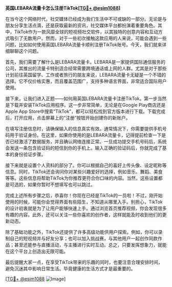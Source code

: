 **英国LEBARA流量卡怎么注册TikTok[[TG💪+ @esim1088](https://t.me/s/esim1088)]**

在当今这个网络时代，社交媒体已经成为我们生活中不可或缺的一部分。无论是与朋友分享生活点滴，还是获取最新的资讯，社交媒体平台都扮演着重要角色。其中，TikTok作为一款风靡全球的短视频社交软件，以其独特的创意内容和互动方式吸引了无数用户。然而，对于一些初次接触这款应用的人来说，可能会遇到一些问题，比如如何使用英国LEBARA流量卡顺利注册TikTok账号。今天，我们就来详细聊聊这个问题。

首先，我们需要了解什么是LEBARA流量卡。LEBARA是一家提供国际通信服务的公司，其推出的流量卡特别适合经常需要跨境通话或上网的人群。尤其是对于那些计划前往英国留学、工作或者旅行的朋友来说，LEBARA流量卡无疑是一个不错的选择。它不仅价格实惠，而且覆盖范围广，支持多种语言界面，非常适合国际用户使用。

接下来，让我们进入正题——如何用英国LEBARA流量卡注册TikTok。第一步当然是下载并安装TikTok应用程序。这一步非常简单，无论是在Google Play商店还是Apple App Store中搜索“TikTok”，都可以轻松找到官方版本进行下载。下载完成后，打开应用，点击屏幕上的“注册”按钮开始创建你的新账户。

在填写注册信息时，请确保输入的信息真实有效。通常情况下，你需要提供手机号码用于验证身份。在这里，如果你使用的是LEBARA流量卡，记得提前检查一下是否已经激活了数据服务，并且确认网络连接正常。一旦成功提交手机号码后，系统会发送一条包含验证码的短信到你的手机上。输入正确的验证码后，你就完成了基本的身份验证步骤。

接下来就是设置个人资料的部分了。你可以根据自己的喜好上传头像、设定昵称等信息。同时，TikTok还会询问你对某些兴趣爱好的选择，例如音乐、舞蹈、美食等等。这些信息将帮助TikTok为你推荐更符合你口味的内容。当然，这些设置都是可选的，如果你暂时不想填写也可以跳过。

完成上述所有步骤之后，恭喜你！你现在已经是TikTok的一员啦！不过，刚开始使用的时候，可能你会觉得界面有些陌生，不知道从哪里入手。别担心，TikTok的设计初衷就是为了让用户能够快速上手。通过浏览首页推荐视频，你会发现很多有趣的内容。此外，还可以关注一些你喜欢的创作者，这样就能及时收到他们的更新动态。

除了基础功能之外，TikTok还提供了许多高级功能供用户探索。例如，你可以录制自己的短视频并与好友分享；也可以加入挑战赛，与其他用户一起创作同款作品；甚至还能参与直播活动，与主播进行实时互动。总之，只要发挥想象力，就能在这个平台上创造出无限可能。

最后提醒大家一点，在享受TikTok带来的乐趣的同时，也要注意合理安排时间，避免沉迷其中影响日常生活。毕竟健康的生活方式才是最重要的。

[[TG💪+ @esim1088](https://t.me/s/esim1088) ![Image](https://i.postimg.cc/4NQfJmqS/Snipaste-2025-05-13-00-14-12.png)]